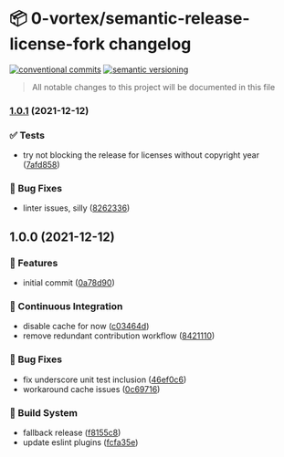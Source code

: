 # 📦 0-vortex/semantic-release-license-fork changelog

[![conventional commits](https://img.shields.io/badge/conventional%20commits-1.0.0-yellow.svg)](https://conventionalcommits.org)
[![semantic versioning](https://img.shields.io/badge/semantic%20versioning-2.0.0-green.svg)](https://semver.org)

> All notable changes to this project will be documented in this file

### [1.0.1](https://github.com/0-vortex/semantic-release-license-fork/compare/v1.0.0...v1.0.1) (2021-12-12)


### ✅ Tests

* try not blocking the release for licenses without copyright year ([7afd858](https://github.com/0-vortex/semantic-release-license-fork/commit/7afd858607a7a86fdb3e22a05c6a673c7a296401))


### 🐛 Bug Fixes

* linter issues, silly ([8262336](https://github.com/0-vortex/semantic-release-license-fork/commit/8262336acf3b0bdb23079f2edbfeea772355ca30))

## 1.0.0 (2021-12-12)


### 🍕 Features

* initial commit ([0a78d90](https://github.com/0-vortex/semantic-release-license-fork/commit/0a78d909905c89e096bd756985c56a3890024d94))


### 🔁 Continuous Integration

* disable cache for now ([c03464d](https://github.com/0-vortex/semantic-release-license-fork/commit/c03464d1f5ef3447c62676e55835c71f5b3e31e7))
* remove redundant contribution workflow ([8421110](https://github.com/0-vortex/semantic-release-license-fork/commit/842111015aa17e09f0f8e3104fdefeb5dcb3bcc2))


### 🐛 Bug Fixes

* fix underscore unit test inclusion ([46ef0c6](https://github.com/0-vortex/semantic-release-license-fork/commit/46ef0c64e9b5dacc490ea531af1d662ea60f1e20))
* workaround cache issues ([0c69716](https://github.com/0-vortex/semantic-release-license-fork/commit/0c69716ffb545bf811653c3281dc4756569e8b84))


### 🤖 Build System

* fallback release ([f8155c8](https://github.com/0-vortex/semantic-release-license-fork/commit/f8155c84276695e72f30f01344addf01ad2376fe))
* update eslint plugins ([fcfa35e](https://github.com/0-vortex/semantic-release-license-fork/commit/fcfa35e55889c95104d12efd9ac87a2790fb51bb))
